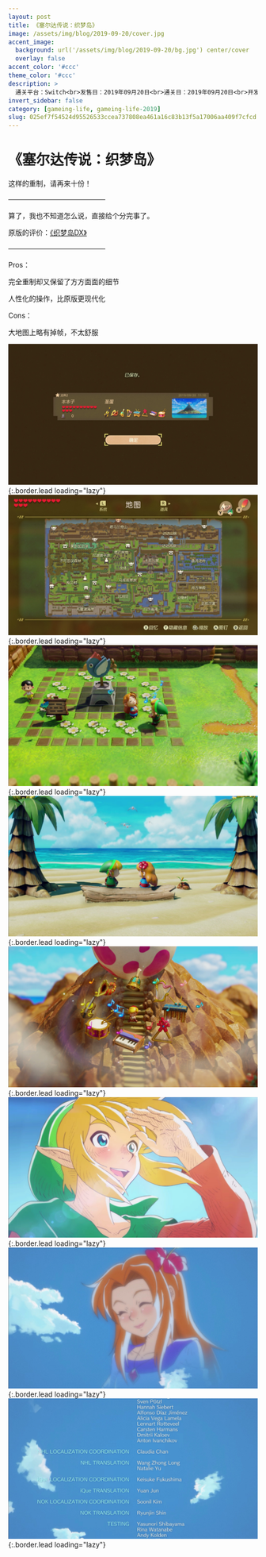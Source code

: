 ```yaml
---
layout: post
title: 《塞尔达传说：织梦岛》
image: /assets/img/blog/2019-09-20/cover.jpg
accent_image: 
  background: url('/assets/img/blog/2019-09-20/bg.jpg') center/cover
  overlay: false
accent_color: '#ccc'
theme_color: '#ccc'
description: >
  通关平台：Switch<br>发售日：2019年09月20日<br>通关日：2019年09月20日<br>开发商：Grezzo, Nintendo<br>发行商：Nintendo
invert_sidebar: false
category: [gameing-life, gameing-life-2019]
slug: 025ef7f54524d95526533ccea737808ea461a16c83b13f5a17006aa409f7cfcd
---
```


# 《塞尔达传说：织梦岛》

这样的重制，请再来十份！

——————————————

算了，我也不知道怎么说，直接给个分完事了。

原版的评价：[《织梦岛DX》](https://benbenzi.space/blog/通关记录/2019-08-12-塞尔达传说-织梦岛DX/)

——————————————

Pros：

完全重制却又保留了方方面面的细节

人性化的操作，比原版更现代化

Cons：

大地图上略有掉帧，不太舒服

![](/assets/img/blog/2019-09-20/1.jpg){:.border.lead loading="lazy"}
![](/assets/img/blog/2019-09-20/2.jpg){:.border.lead loading="lazy"}
![](/assets/img/blog/2019-09-20/3.jpg){:.border.lead loading="lazy"}
![](/assets/img/blog/2019-09-20/4.jpg){:.border.lead loading="lazy"}
![](/assets/img/blog/2019-09-20/5.jpg){:.border.lead loading="lazy"}
![](/assets/img/blog/2019-09-20/6.jpg){:.border.lead loading="lazy"}
![](/assets/img/blog/2019-09-20/7.jpg){:.border.lead loading="lazy"}
![](/assets/img/blog/2019-09-20/8.jpg){:.border.lead loading="lazy"}

